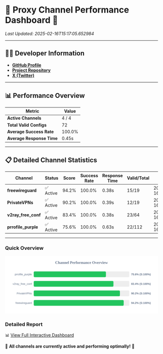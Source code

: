# 🌟 Proxy Channel Performance Dashboard 🌟

_Last Updated: 2025-02-16T15:17:05.652984_

---

## 👩‍💻 Developer Information

- **[GitHub Profile](https://github.com/4n0nymou3)**  
- **[Project Repository](https://github.com/4n0nymou3/multi-proxy-config-fetcher)**  
- **[X (Twitter)](https://x.com/4n0nymou3)**  

---

## 📊 Performance Overview

| Metric                | Value       |
|-----------------------|-------------|
| **Active Channels**   | 4 / 4       |
| **Total Valid Configs** | 72          |
| **Average Success Rate** | 100.0%      |
| **Average Response Time** | 0.45s       |

---

## 📋 Detailed Channel Statistics

| Channel          | Status     | Score  | Success Rate | Response Time | Valid/Total | Last Success               |
|------------------|------------|--------|--------------|---------------|-------------|----------------------------|
| **freewireguard**  | ✅ Active  | 94.2%  | 100.0% | 0.38s         | 15/19       | 2025-02-16T15:17:05.651098 |
| **PrivateVPNs**  | ✅ Active  | 90.2%  | 100.0% | 0.39s         | 12/19       | 2025-02-16T15:17:05.242883 |
| **v2ray_free_conf**  | ✅ Active  | 83.4%  | 100.0% | 0.38s         | 23/64       | 2025-02-16T15:17:04.823934 |
| **prrofile_purple**  | ✅ Active  | 75.6%  | 100.0% | 0.63s         | 22/112       | 2025-02-16T15:17:04.374179 |

---

### Quick Overview
<div align="center">
  <a href="https://raw.githubusercontent.com/nullluser/NullRepo/refs/heads/main/assets/channel_stats_chart.svg">
    <img src="https://raw.githubusercontent.com/nullluser/NullRepo/refs/heads/main/assets/channel_stats_chart.svg" alt="Source Performance Statistics" width="800">
  </a>
</div>

### Detailed Report
📊 [View Full Interactive Dashboard](https://htmlpreview.github.io/?https://github.com/nullluser/NullRepo/blob/main/assets/performance_report.html)

🎉 **All channels are currently active and performing optimally!** 🎉
